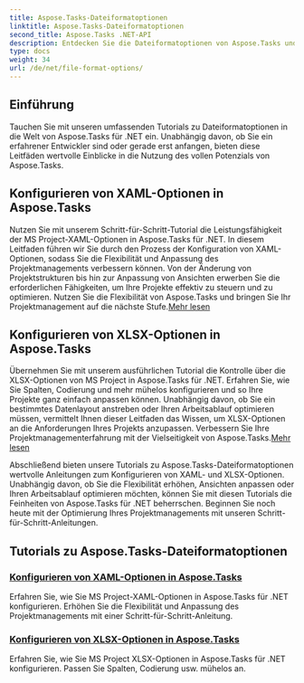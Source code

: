 ```yaml
---
title: Aspose.Tasks-Dateiformatoptionen
linktitle: Aspose.Tasks-Dateiformatoptionen
second_title: Aspose.Tasks .NET-API
description: Entdecken Sie die Dateiformatoptionen von Aspose.Tasks und beherrschen Sie die Konfiguration von XAML- und XLSX-Optionen in Aspose.Tasks .NET. Verbessern Sie das Projektmanagement mit Anpassungstipps.
type: docs
weight: 34
url: /de/net/file-format-options/
---
```


## Einführung

Tauchen Sie mit unseren umfassenden Tutorials zu Dateiformatoptionen in die Welt von Aspose.Tasks für .NET ein. Unabhängig davon, ob Sie ein erfahrener Entwickler sind oder gerade erst anfangen, bieten diese Leitfäden wertvolle Einblicke in die Nutzung des vollen Potenzials von Aspose.Tasks.

## Konfigurieren von XAML-Optionen in Aspose.Tasks

 Nutzen Sie mit unserem Schritt-für-Schritt-Tutorial die Leistungsfähigkeit der MS Project-XAML-Optionen in Aspose.Tasks für .NET. In diesem Leitfaden führen wir Sie durch den Prozess der Konfiguration von XAML-Optionen, sodass Sie die Flexibilität und Anpassung des Projektmanagements verbessern können. Von der Änderung von Projektstrukturen bis hin zur Anpassung von Ansichten erwerben Sie die erforderlichen Fähigkeiten, um Ihre Projekte effektiv zu steuern und zu optimieren. Nutzen Sie die Flexibilität von Aspose.Tasks und bringen Sie Ihr Projektmanagement auf die nächste Stufe.[Mehr lesen](./configuring-xaml-options/)

## Konfigurieren von XLSX-Optionen in Aspose.Tasks

Übernehmen Sie mit unserem ausführlichen Tutorial die Kontrolle über die XLSX-Optionen von MS Project in Aspose.Tasks für .NET. Erfahren Sie, wie Sie Spalten, Codierung und mehr mühelos konfigurieren und so Ihre Projekte ganz einfach anpassen können. Unabhängig davon, ob Sie ein bestimmtes Datenlayout anstreben oder Ihren Arbeitsablauf optimieren müssen, vermittelt Ihnen dieser Leitfaden das Wissen, um XLSX-Optionen an die Anforderungen Ihres Projekts anzupassen. Verbessern Sie Ihre Projektmanagementerfahrung mit der Vielseitigkeit von Aspose.Tasks.[Mehr lesen](./configuring-xlsx-options/)

Abschließend bieten unsere Tutorials zu Aspose.Tasks-Dateiformatoptionen wertvolle Anleitungen zum Konfigurieren von XAML- und XLSX-Optionen. Unabhängig davon, ob Sie die Flexibilität erhöhen, Ansichten anpassen oder Ihren Arbeitsablauf optimieren möchten, können Sie mit diesen Tutorials die Feinheiten von Aspose.Tasks für .NET beherrschen. Beginnen Sie noch heute mit der Optimierung Ihres Projektmanagements mit unseren Schritt-für-Schritt-Anleitungen.

## Tutorials zu Aspose.Tasks-Dateiformatoptionen
### [Konfigurieren von XAML-Optionen in Aspose.Tasks](./configuring-xaml-options/)
Erfahren Sie, wie Sie MS Project-XAML-Optionen in Aspose.Tasks für .NET konfigurieren. Erhöhen Sie die Flexibilität und Anpassung des Projektmanagements mit einer Schritt-für-Schritt-Anleitung.
### [Konfigurieren von XLSX-Optionen in Aspose.Tasks](./configuring-xlsx-options/)
Erfahren Sie, wie Sie MS Project XLSX-Optionen in Aspose.Tasks für .NET konfigurieren. Passen Sie Spalten, Codierung usw. mühelos an.